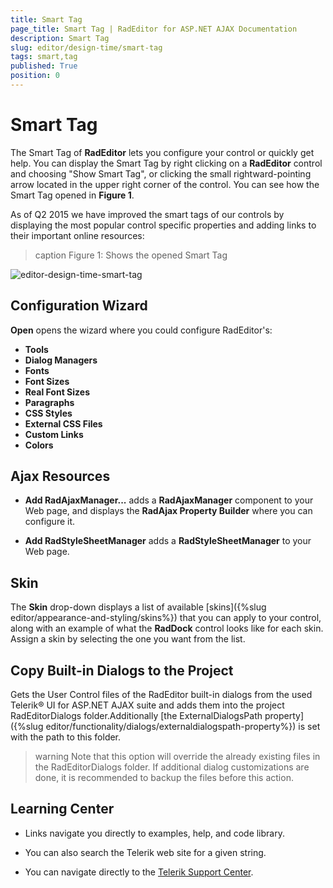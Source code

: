 ```yaml
---
title: Smart Tag
page_title: Smart Tag | RadEditor for ASP.NET AJAX Documentation
description: Smart Tag
slug: editor/design-time/smart-tag
tags: smart,tag
published: True
position: 0
---
```


# Smart Tag

The Smart Tag of **RadEditor** lets you configure your control or quickly get help. You can display	the Smart Tag by right clicking on a **RadEditor** control and choosing "Show Smart Tag", or clicking the small rightward-pointing arrow located in the upper right corner of the control. You can see how the Smart Tag opened in **Figure 1**.

As of Q2 2015 we have improved the smart tags of our controls by displaying the most popular control specific properties and adding links to their important online resources:

>caption Figure 1: Shows the opened Smart Tag

![editor-design-time-smart-tag](images/editor-design-time-smart-tag/editor-design-time-smart-tag.png)

## Configuration Wizard

**Open** opens the wizard where you could configure RadEditor's:

* **Tools**
* **Dialog Managers**
* **Fonts**
* **Font Sizes**
* **Real Font Sizes**
* **Paragraphs**
* **CSS Styles**
* **External CSS Files**
* **Custom Links**
* **Colors**

## Ajax Resources

* **Add RadAjaxManager...** adds a **RadAjaxManager** component to your Web page, and displays the **RadAjax Property Builder** where you can configure it.

* **Add RadStyleSheetManager** adds a **RadStyleSheetManager** to your Web page.

## Skin

The **Skin** drop-down displays a list of available [skins]({%slug editor/appearance-and-styling/skins%}) that you can apply to your control, along with an example of what the **RadDock** control looks like for each skin. Assign a skin by selecting the one you want from the list.

## Copy Built-in Dialogs to the Project

Gets the User Control files of the RadEditor built-in dialogs from the used Telerik® UI for ASP.NET AJAX suite and adds them into the project RadEditorDialogs folder.Additionally [the ExternalDialogsPath property]({%slug editor/functionality/dialogs/externaldialogspath-property%}) is set with the path to this folder.

>warning Note that this option will override the already existing files in the RadEditorDialogs folder. If additional dialog customizations are done, it is recommended to backup the files before this action.

## Learning Center

* Links navigate you directly to examples, help, and code library.

* You can also search the Telerik web site for a given string.

* You can navigate directly to the [Telerik Support Center](https://www.telerik.com/support/home.aspx).
